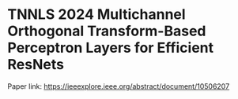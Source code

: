 # TNNLS 2024 Multichannel Orthogonal Transform-Based Perceptron Layers for Efficient ResNets

Paper link: https://ieeexplore.ieee.org/abstract/document/10506207
